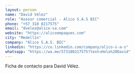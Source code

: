 ```yaml
---
layout: person
name: "David Vélez"
role: "Asesor comercial - Alico S.A.S BIC"
phone: "+57 318 8217575"
email: "dvelez@alico-sa.com"
website: "https://alicoempaques.com"
city: "Medellín"
company: "Alico S.A.S. BIC"
linkedin: "https://co.linkedin.com/company/alico-s-a-s"
whatsapp: "https://wa.me/573188217575?text=Hola%20David"
---
```


Ficha de contacto para David Vélez.